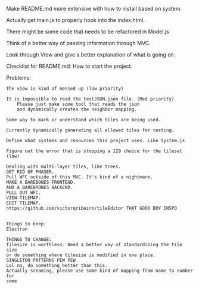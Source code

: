 Make README.md more extensive with how to install based on system.

Actually get main.js to properly hook into the index.html.

There might be some code that needs to be refactored in Model.js

Think of a better way of passing information through MVC.

Look through VIew and give a better explanation of what is going on.

Checklist for README.md:
    How to start the project.

Problems:
    
    The view is kind of messed up (low priority)
    
    It is impossible to read the testJSON.json file. (Med priority)
        Please just make some tool that reads the json 
        and dynamically creates the neighbor mapping.

    Some way to mark or understand which tiles are being used.

    Currently dynamically generating all allowed tiles for testing.
    
    Define what systems and resources this project uses. Like System.js

    Figure out the error that is stopping a 129 choice for the tileset (low)

    Dealing with multi-layer tiles, like trees.
    GET RID OF PHASER.
    Pull WFC outside of this MVC. It's kind of a nightmare.
    MAKE A BAREBONES FRONTEND.
    AND A BAREBRONES BACKEND. 
    PULL OUT WFC. 
    VIEW TILEMAP. 
    EDIT TILEMAP.
    https://github.com/victorqribeiro/tileEditor THAT GOOD BOY INSPO


    Things to keep:
    Electron

    THINGS TO CHANGE: 
    Tilesize is worthless. Need a better way of standardizing the tile size
    or do something where tilesize is modified in one place. 
    SINGLETON PATTERNS PEW PEW 
    Lol no, do something better than this.
    Actually sreaming, please use some kind of mapping from name to number for 
    some 